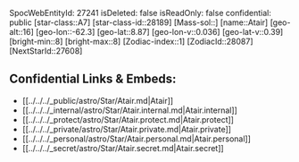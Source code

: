 ﻿---
location: [8.87,62.3,16]
type: Star
tags:
- astro/Star

---
SpocWebEntityId: 27241
isDeleted: false
isReadOnly: false
confidential: public
[star-class::A7]
[star-class-id::28189]
[Mass-sol::]
[name::Atair]
[geo-alt::16]
[geo-lon::-62.3]
[geo-lat::8.87]
[geo-lon-v::0.036]
[geo-lat-v::0.39]
[bright-min::8]
[bright-max::8]
[Zodiac-index::1]
[ZodiacId::28087]
[NextStarId::27608]



## Confidential Links & Embeds: 
- [[../../../_public/astro/Star/Atair.md|Atair]] 
- [[../../../_internal/astro/Star/Atair.internal.md|Atair.internal]] 
- [[../../../_protect/astro/Star/Atair.protect.md|Atair.protect]] 
- [[../../../_private/astro/Star/Atair.private.md|Atair.private]] 
- [[../../../_personal/astro/Star/Atair.personal.md|Atair.personal]] 
- [[../../../_secret/astro/Star/Atair.secret.md|Atair.secret]]


